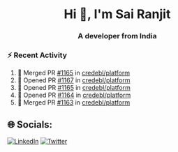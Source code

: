 <h1 align="center">Hi 👋, I'm Sai Ranjit</h1>
<h3 align="center">A developer from India</h3>

### :zap: Recent Activity

<!--START_SECTION:activity-->
1. 🎉 Merged PR [#1165](https://github.com/credebl/platform/pull/1165) in [credebl/platform](https://github.com/credebl/platform)
2. 💪 Opened PR [#1167](https://github.com/credebl/platform/pull/1167) in [credebl/platform](https://github.com/credebl/platform)
3. 💪 Opened PR [#1165](https://github.com/credebl/platform/pull/1165) in [credebl/platform](https://github.com/credebl/platform)
4. 💪 Opened PR [#1164](https://github.com/credebl/platform/pull/1164) in [credebl/platform](https://github.com/credebl/platform)
5. 🎉 Merged PR [#1163](https://github.com/credebl/platform/pull/1163) in [credebl/platform](https://github.com/credebl/platform)
<!--END_SECTION:activity-->

## 🌐 Socials:
[![LinkedIn](https://img.shields.io/badge/LinkedIn-%230077B5.svg?logo=linkedin&logoColor=white)](https://linkedin.com/in/sairanjit) [![Twitter](https://img.shields.io/badge/Twitter-%231DA1F2.svg?logo=Twitter&logoColor=white)](https://twitter.com/sairanjit_) 
